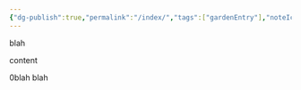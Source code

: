 ```yaml
---
{"dg-publish":true,"permalink":"/index/","tags":["gardenEntry"],"noteIcon":""}
---
```



<div class="transclusion internal-embed is-loaded"><div class="markdown-embed">



blah

</div></div>


content


<div class="transclusion internal-embed is-loaded"><div class="markdown-embed">



0blah blah

</div></div>
